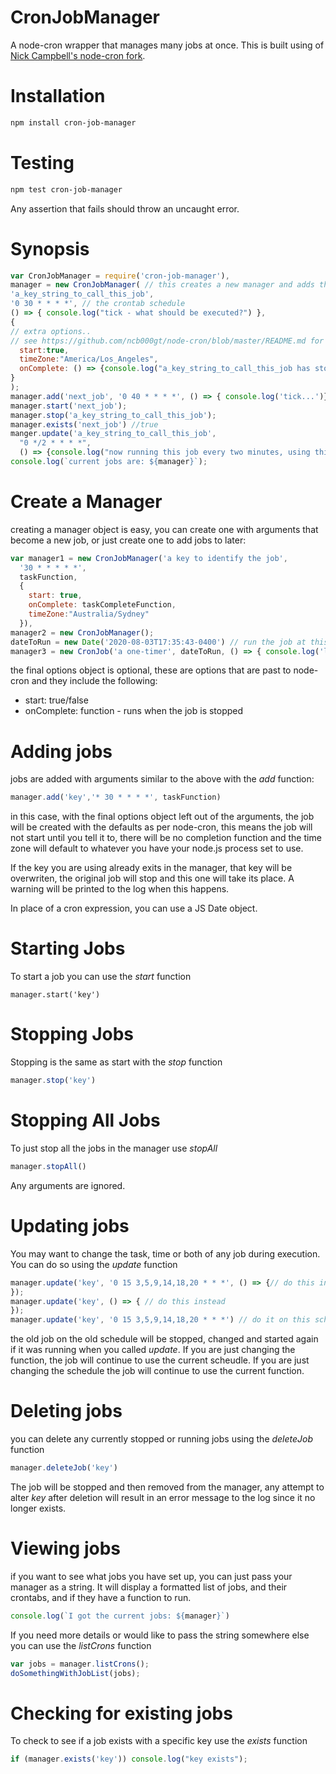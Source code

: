 CronJobManager
==============

A node-cron wrapper that manages many jobs at once. This is built using of [Nick Campbell's node-cron fork](https://github.com/ncb000gt/node-cron).

Installation
=============
```bash
npm install cron-job-manager
```
Testing
===========
```bash
npm test cron-job-manager
```
Any assertion that fails should throw an uncaught error.

Synopsis
============
```javascript
var CronJobManager = require('cron-job-manager'),
manager = new CronJobManager( // this creates a new manager and adds the arguments as a new job.
'a_key_string_to_call_this_job',
'0 30 * * * *', // the crontab schedule
() => { console.log("tick - what should be executed?") },
{
// extra options.. 
// see https://github.com/ncb000gt/node-cron/blob/master/README.md for all available
  start:true,
  timeZone:"America/Los_Angeles",
  onComplete: () => {console.log("a_key_string_to_call_this_job has stopped....")}
} 
);
manager.add('next_job', '0 40 * * * *', () => { console.log('tick...')});
manager.start('next_job');
manager.stop('a_key_string_to_call_this_job');
manager.exists('next_job') //true
manger.update('a_key_string_to_call_this_job', 
  "0 */2 * * * *", 
  () => {console.log("now running this job every two minutes, using this function..."});
console.log(`current jobs are: ${manager}`);
```
Create a Manager
===
creating a manager object is easy, you can create one with arguments that become a new job, or just create one to add jobs to later:
```javascript
var manager1 = new CronJobManager('a key to identify the job', 
  '30 * * * * *', 
  taskFunction,
  {
    start: true, 
    onComplete: taskCompleteFunction, 
    timeZone:"Australia/Sydney"
  }),
manager2 = new CronJobManager();
dateToRun = new Date('2020-08-03T17:35:43-0400') // run the job at this time on this date.
manager3 = new CronJob('a one-timer', dateToRun, () => { console.log('listen carefully.. I will say this only once!') }, options)
```
the final options object is optional, these are options that are past to node-cron and they include the following:
  * start: true/false
  * onComplete: function - runs when the job is stopped
  

Adding jobs
===
jobs are added with arguments similar to the above with the *add* function:
```javascript
manager.add('key','* 30 * * * *', taskFunction)
```
in this case, with the final options object left out of the arguments, the job will be created with the defaults as per node-cron, this means the job will not start until you tell it to, there will be no completion function and the time zone  will default to whatever you have your node.js process set to use. 

If the key you are using already exits in the manager, that key will be overwriten, the original job will stop and this one will  take its place. A warning will be printed to the log when this happens.

In place of a cron expression, you can use a JS Date object.

Starting Jobs
===
To start a job you can use the *start* function
```javasctipt
manager.start('key')
```

Stopping Jobs
===
Stopping is the same as start with the *stop* function
```javascript
manager.stop('key')
```

Stopping All Jobs
===
To just stop all the jobs in the manager use *stopAll*
```javascript
manager.stopAll()
```
Any arguments are ignored.

Updating jobs
===
You may want to change the task, time or both of any job during execution. You can do so using the *update* function
```javascript
manager.update('key', '0 15 3,5,9,14,18,20 * * *', () => {// do this instead on this new schedule
});
manager.update('key', () => { // do this instead 
});
manager.update('key', '0 15 3,5,9,14,18,20 * * *') // do it on this schedule instead.
```
the old job on the old schedule will be stopped, changed and started again if it was running when you called *update*. If you are just changing the function, the job will continue to use the current scheudle. If you are just changing the schedule the job will continue to use the current function.

Deleting jobs
===
you can delete any currently stopped or running jobs using the *deleteJob* function
```javascript
manager.deleteJob('key')
```
The job will be stopped and then removed from the manager, any attempt to alter *key* after deletion will result in an error message to the log since it no longer exists.

Viewing jobs
===
if you want to see what jobs you have set up, you can just pass your manager as a string. It will display a formatted list of jobs, and their crontabs, and if they have a function to run.
```javascript
console.log(`I got the current jobs: ${manager}`)
```
If you need more details or would like to pass the string somewhere else you can use the *listCrons* function
```javascript
var jobs = manager.listCrons();
doSomethingWithJobList(jobs);
````

Checking for existing jobs
===
To check to see if a job exists with a specific key use the *exists* function
```javascript
if (manager.exists('key')) console.log("key exists");
```
